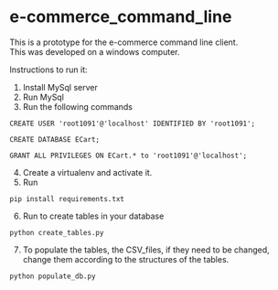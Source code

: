 # e-commerce_command_line
This is a prototype for the e-commerce command line client.  
This was developed on a windows computer.  

Instructions to run it:
1. Install MySql server  
2. Run MySql
3. Run the following commands  
```
CREATE USER 'root1091'@'localhost' IDENTIFIED BY 'root1091';

CREATE DATABASE ECart;

GRANT ALL PRIVILEGES ON ECart.* to 'root1091'@'localhost';

```
4. Create a virtualenv and activate it.
5. Run
```
pip install requirements.txt
```
6. Run to create tables in your database
```
python create_tables.py
```
7. To populate the tables, the CSV_files, if they need to be changed, change them according to the structures of the tables.
```
python populate_db.py
```

